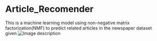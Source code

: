 # Article_Recomender
This is a machine learning model using non-negative matrix factorization(NMF) to predict related articles in the newspaper dataset given
![Image description](https://i.ibb.co/QkbnNq2/Untitled.png)
